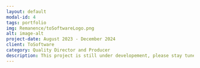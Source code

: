 ```yaml
---
layout: default
modal-id: 4
tags: portfolio
img: Remanence/toSoftwareLogo.png
alt: image-alt
project-date: August 2023 - December 2024
client: ToSoftware
category: Quality Director and Producer
description: This project is still under developement, please stay tuned for more updates!
---
```

